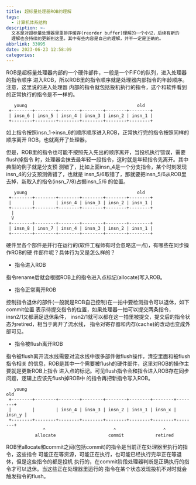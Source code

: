```yaml
---
title: 超标量处理器ROB的理解
tags:
  - 计算机体系结构
description: >-
  文本是对超标量处理器里重排序缓存(reorder buffer)理解的一个小记，后续有新的
  理解也会持续的更新到这里。其中有些内容是自己的理解，并不一定是正确的。
abbrlink: 33095
date: 2023-06-23 12:58:09
categories:
---
```


ROB是超标量处理器内部的一个硬件部件，一般是一个FIFO的队列，进入处理器的指令顺序
进入ROB，所以ROB里的指令顺序就是处理器内部指令的年龄顺序。注意，这里说的进入处理器
内部的指令就包括投机执行的指令，这个和软件看到的正常执行的指令是不一样的。
```
   young                                          old
 +--------+--------+--------+--------+--------+--------+
 | insn_6 | insn_5 | insn_4 | insn_3 | insn_2 | insn_1 |
 +--------+--------+--------+--------+--------+--------+
```
如上指令按照insn_1->insn_6的顺序顺序进入ROB，正常执行完的指令按照同样的顺序离开
ROB，也就离开了处理器。

但是，ROB里的指令也可能不按照先入先出的顺序离开，当投机执行错误，需要flush掉指令
时，处理器会抹去最年轻一段指令，这时就是年轻指令先离开。其中典型的例子就是分支预
测错了，比如上面insn_4是一个分支指令，某个时刻发现insn_4的分支预测做错了，也就是
insn_5/6取错了，那就要把insn_5/6从ROB里去掉，新取入的指令(insn_7/8)占据insn_5/6
的位置。
```
   young                                          old
 +--------+--------+--------+--------+--------+--------+
 |        |        | insn_4 | insn_3 | insn_2 | insn_1 |
 +--------+--------+--------+--------+--------+--------+
  |
  V
 +--------+--------+--------+--------+--------+--------+
 | insn_8 | insn_7 | insn_4 | insn_3 | insn_2 | insn_1 |
 +--------+--------+--------+--------+--------+--------+
```

硬件里各个部件是并行在运行的(软件工程师有时会忽略这一点)，有哪些在同步操作ROB的硬
件部件呢？具体行为又是怎么样的？

- 指令进入ROB

指令rename后就会根据ROB上的指令进入点标记(allocate)写入ROB。

- 指令正常离开ROB

控制指令退休的部件(一般就是ROB自己控制)在一拍中要检测指令可以退休，如下commit位置
表示待提交指令的位置，如果处理器一拍可以提交两条指令，insn2/1又都满足退休条件，
insn2/1就可以都在这一拍里被提交，提交后的指令状态为retired，相当于离开了流水线，
指令对寄存器和内存(cache)的改动也变成外部可见。

- 指令被flush离开ROB

指令被flush离开流水线需要对流水线中很多部件做flush操作，清空里面和被flush指令相关
的信息，ROB是其中一个需要被flush的硬件部件，这里对ROB的操作主要就是更新ROB上指令
进入点的标记。可见flush指令会和指令进入ROB存在同步问题，逻辑上应该先flush掉ROB中
的指令再把新指令写入ROB。
```
   young                                                            old
 +--------+--------+--------+--------+--------+--------+--------+--------+
 |        |        | insn_4 | insn_3 | insn_2 | insn_1 | insn_x | insn_y |
 +--------+--------+--------+--------+--------+--------+--------+--------+
              ^                          ^                  ^
           allocate                    commit            retired
```

ROB里allocate和commit之间(包括commit)的指令是当前正在处理器里执行的指令，这些指令
可能正在等资源，可能正在执行，也可能已经执行完毕正在等退休，但是这些指令的都是投机
执行的，在commit阶段处理器判断是正确执行的指令才可以退休。当这些正在处理器里运行的
指令在某个状态发现投机不对时就会触发指令的flush。
